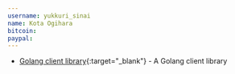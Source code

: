```yaml
---
username: yukkuri_sinai
name: Kota Ogihara
bitcoin: 
paypal:
---
```

    
* [Golang client library](){:target="_blank"} - A Golang client library

